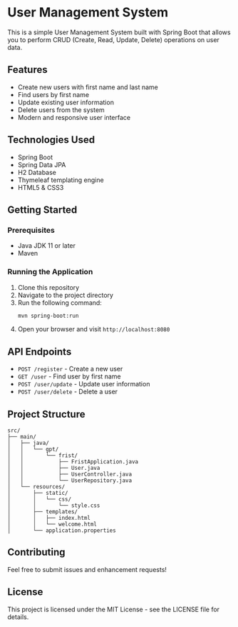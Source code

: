 # User Management System

This is a simple User Management System built with Spring Boot that allows you to perform CRUD (Create, Read, Update, Delete) operations on user data.

## Features

- Create new users with first name and last name
- Find users by first name
- Update existing user information
- Delete users from the system
- Modern and responsive user interface

## Technologies Used

- Spring Boot
- Spring Data JPA
- H2 Database
- Thymeleaf templating engine
- HTML5 & CSS3

## Getting Started

### Prerequisites

- Java JDK 11 or later
- Maven

### Running the Application

1. Clone this repository
2. Navigate to the project directory
3. Run the following command:
   ```bash
   mvn spring-boot:run
   ```
4. Open your browser and visit `http://localhost:8080`

## API Endpoints

- `POST /register` - Create a new user
- `GET /user` - Find user by first name
- `POST /user/update` - Update user information
- `POST /user/delete` - Delete a user

## Project Structure

```
src/
├── main/
│   ├── java/
│   │   └── gpt/
│   │       └── frist/
│   │           ├── FristApplication.java
│   │           ├── User.java
│   │           ├── UserController.java
│   │           └── UserRepository.java
│   └── resources/
│       ├── static/
│       │   └── css/
│       │       └── style.css
│       ├── templates/
│       │   ├── index.html
│       │   └── welcome.html
│       └── application.properties
```

## Contributing

Feel free to submit issues and enhancement requests!

## License

This project is licensed under the MIT License - see the LICENSE file for details.